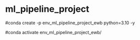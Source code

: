 # ml_pipeline_project

#conda create -p env_ml_pipeline_project_ewb python=3.10 -y

#conda activate env_ml_pipeline_project_ewb/